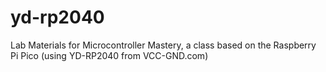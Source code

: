 # yd-rp2040
Lab Materials for Microcontroller Mastery, a class based on the Raspberry Pi Pico (using YD-RP2040 from VCC-GND.com)
